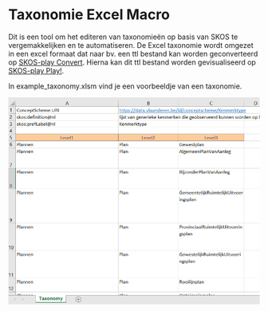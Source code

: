 # Taxonomie Excel Macro

Dit is een tool om het editeren van taxonomieën op basis van SKOS te vergemakkelijken en te automatiseren. 
De Excel taxonomie wordt omgezet in een excel formaat dat naar bv. een ttl bestand kan worden geconverteerd op [SKOS-play Convert](https://skos-play.sparna.fr/play/convert).
Hierna kan dit ttl bestand worden gevisualiseerd op [SKOS-play Play!](https://skos-play.sparna.fr/play/upload). 


In example_taxonomy.xlsm vind je een voorbeeldje van een taxonomie. 

![Vb Taxonomie](png/example_taxonomy.png)


